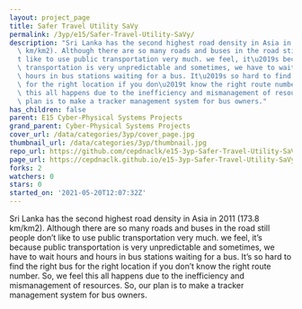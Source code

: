 ```yaml
---
layout: project_page
title: Safer Travel Utility SaVy
permalink: /3yp/e15/Safer-Travel-Utility-SaVy/
description: "Sri Lanka has the second highest road density in Asia in 2011 (173.8\
  \ km/km2). Although there are so many roads and buses in the road still people don\u2019\
  t like to use public transportation very much. we feel, it\u2019s because public\
  \ transportation is very unpredictable and sometimes, we have to wait hours and\
  \ hours in bus stations waiting for a bus. It\u2019s so hard to find the right bus\
  \ for the right location if you don\u2019t know the right route number. So, we feel\
  \ this all happens due to the inefficiency and mismanagement of resources. So, our\
  \ plan is to make a tracker management system for bus owners."
has_children: false
parent: E15 Cyber-Physical Systems Projects
grand_parent: Cyber-Physical Systems Projects
cover_url: /data/categories/3yp/cover_page.jpg
thumbnail_url: /data/categories/3yp/thumbnail.jpg
repo_url: https://github.com/cepdnaclk/e15-3yp-Safer-Travel-Utility-SaVy
page_url: https://cepdnaclk.github.io/e15-3yp-Safer-Travel-Utility-SaVy
forks: 2
watchers: 0
stars: 0
started_on: '2021-05-20T12:07:32Z'
---
```


Sri Lanka has the second highest road density in Asia in 2011 (173.8 km/km2). Although there are so many roads and buses in the road still people don’t like to use public transportation very much. we feel, it’s because public transportation is very unpredictable and sometimes, we have to wait hours and hours in bus stations waiting for a bus. It’s so hard to find the right bus for the right location if you don’t know the right route number. So, we feel this all happens due to the inefficiency and mismanagement of resources. So, our plan is to make a tracker management system for bus owners.